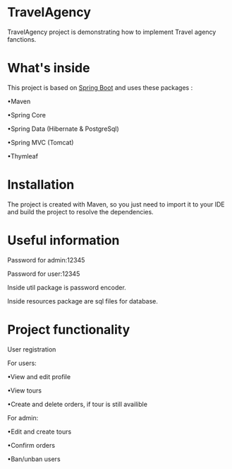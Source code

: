 # TravelAgency

TravelAgency project is demonstrating how to implement Travel agency fanctions.

# What's inside
This project is based on [Spring Boot](http://projects.spring.io/spring-boot/) and uses these packages :

•Maven

•Spring Core

•Spring Data (Hibernate & PostgreSql)

•Spring MVC (Tomcat)

•Thymleaf

# Installation
The project is created with Maven, so you just need to import it to your IDE and build the project to resolve the dependencies.

# Useful information
Password for admin:12345

Password for user:12345

Inside util package is password encoder.

Inside resources package are sql files for database.

# Project functionality
User registration

 For users:

•View and edit profile

•View tours

•Create and delete orders, if tour is still availible 

 For admin:

•Edit and create tours

•Confirm orders

•Ban/unban users
